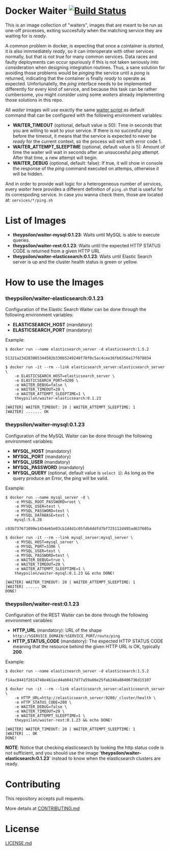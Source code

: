 # Docker Waiter [![Build Status](https://travis-ci.org/theypsilon/docker-waiter.svg?branch=latest)](https://travis-ci.org/theypsilon/docker-waiter)

This is an image collection of "waiters", images that are meant to be run as one-off processes, exiting succesfully when the matching service they are waiting for is *ready*.

A common problem in docker, is expecting that once a cointainer is *started*, it is also inmmediately *ready*, so it can interoperate with other services normally, but that is not true for many common services. Data races and faulty deployments can occur spuriously if this is not taken seriously into consideration when designing integration routines. Thus, a sane solution for avoiding those problems would be *pinging* the service until a *pong* is returned, indicating that the container is finally *ready* to operate as expected. Unfortunatelly, the *ping* interface needs to be implemented differently for every kind of service, and because this task can be rather cumbersome, you might consider using some *waiters* already implementing those solutions in this repo.

All *waiter* images will use exactly the same [waiter script](waiter/waiter.sh) as default command that can be configured with the following environment variables:

* **WAITER_TIMEOUT** (optional, default value is 50): Time in seconds that you are willing to wait to your service. If there is no succesful *ping* before the timeout, it means that the service is expected to never be *ready* for the current context, so the process will exit with error code 1.
* **WAITER_ATTEMPT_SLEEPTIME** (optional, default value is 5): Amount of time the waiter will wait in seconds after an unsuccesful *ping* attempt. After that time, a new attempt will begin.
* **WAITER_DEBUG** (optional, default: false): If true, it will show in console the response of the *ping* command executed on attemps, otherwise it will be hidden.

And in order to provide wait logic for a heterogeneous number of services, every *waiter* here provides a different definition of `ping.sh` that is useful for its correspoding service. In case you wanna check them, those are located at: `services/*/ping.sh`

# List of Images

* **theypsilon/waiter-mysql:0.1.23**: Waits until MySQL is able to execute queries.
* **theypsilon/waiter-rest:0.1.23**: Waits until the expected HTTP STATUS CODE is returned from a given HTTP URL
* **theypsilon/waiter-elasticsearch:0.1.23**: Waits until Elastic Search server is up and the cluster health status is green or yellow.

# How to use the Images

### theypsilon/waiter-elasticsearch:0.1.23

Configuration of the Elastic Search Waiter can be done through the following environment variables:

* **ELASTICSEARCH_HOST** (mandatory)
* **ELASTICSEARCH_PORT** (mandatory)

Example:
```
$ docker run --name elasticsearch_server -d elasticsearch:1.5.2

51321a23d283005344502b330b5249248f70f0c5ac4cee36fb6356a17f078034

$ docker run -it --rm --link elasticsearch_server:elasticsearch_server \
	-e ELASTICSEARCH_HOST=elasticsearch_server \
	-e ELASTICSEARCH_PORT=9200 \
	-e WAITER_DEBUG=false \
	-e WAITER_TIMEOUT=20 \
	-e WAITER_ATTEMPT_SLEEPTIME=1 \
	theypsilon/waiter-elasticsearch:0.1.23

[WAITER] WAITER_TIMEOUT: 20 | WAITER_ATTEMPT_SLEEPTIME: 1
[WAITER] ....... OK
```


### theypsilon/waiter-mysql:0.1.23

Configuration of the MySQL Waiter can be done through the following environment variables:

* **MYSQL_HOST** (mandatory)
* **MYSQL_PORT** (mandatory)
* **MYSQL_USER** (mandatory)
* **MYSQL_PASSWORD** (mandatory)
* **MYSQL_QUERY** (optional, default value is `select 1`): As long as the query produce an Error, the ping will be valid.

Example:
```
$ docker run --name mysql_server -d \
	-e MYSQL_ROOT_PASSWORD=root \
	-e MYSQL_USER=test \
	-e MYSQL_PASSWORD=test \
	-e MYSQL_DATABASE=test \
	mysql:5.6.28

c03b737671099e1454e65e03cb1d4d1c05fdb4ddfd7bf725112d495ad637605a

$ docker run -it --rm --link mysql_server:mysql_server \
	-e MYSQL_HOST=mysql_server \
	-e MYSQL_PORT=3306 \
	-e MYSQL_USER=test \
	-e MYSQL_PASSWORD=test \
	-e WAITER_DEBUG=true \
	-e WAITER_TIMEOUT=20 \
	-e WAITER_ATTEMPT_SLEEPTIME=1 \
	theypsilon/waiter-mysql:0.1.23 && echo DONE!

[WAITER] WAITER_TIMEOUT: 20 | WAITER_ATTEMPT_SLEEPTIME: 1
[WAITER] ...... OK
DONE!
```


### theypsilon/waiter-rest:0.1.23

Configuration of the REST Waiter can be done through the following environment variables:

* **HTTP_URL** (mandatory): URL of the shape `http://%SERVICE_DOMAIN:%SERVICE_PORT/route/ping`
* **HTTP_STATUS_CODE** (mandatory): The expected HTTP STATUS CODE meaning that the resource behind the given HTTP URL is OK, typically **200**.

Example:
```
$ docker run --name elasticsearch_server -d elasticsearch:1.5.2

f14ac8441f2614748e461acd4ab0417d77a59a06e25fab240a88406736d15107

$ docker run -it --rm --link elasticsearch_server:elasticsearch_server \
	-e HTTP_URL=http://elasticsearch_server:9200/_cluster/health \
	-e HTTP_STATUS_CODE=200 \
	-e WAITER_DEBUG=false \
	-e WAITER_TIMEOUT=20 \
	-e WAITER_ATTEMPT_SLEEPTIME=1 \
	theypsilon/waiter-rest:0.1.23 && echo DONE!

[WAITER] WAITER_TIMEOUT: 20 | WAITER_ATTEMPT_SLEEPTIME: 1
[WAITER] .. OK
DONE!
```

**NOTE**: Notice that checking elasticsearch by looking the http status code is not sufficient, and you should use the image '**theypsilon/waiter-elasticsearch:0.1.23**' instead to know when the elasticsearch clusters are ready.

# Contributing

This repository accepts pull requests.

More details at [CONTRIBUTING.md](CONTRIBUTING.md)

# License

[LICENSE.md](LICENSE.md)
